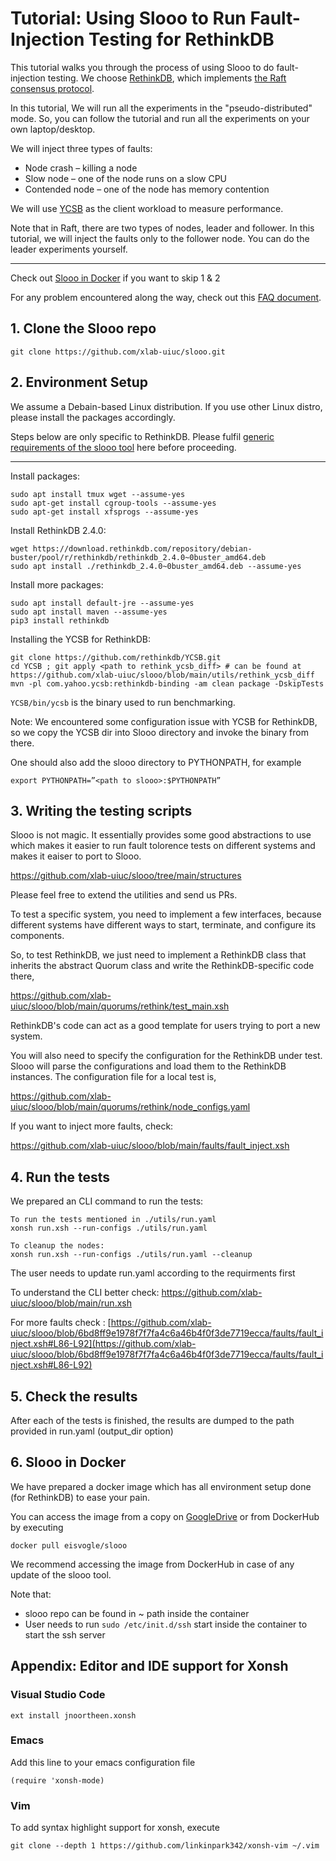 # Tutorial: Using Slooo to Run Fault-Injection Testing for RethinkDB

This tutorial walks you through the process of using Slooo to do fault-injection testing. We choose [RethinkDB](https://rethinkdb.com/), 
which implements [the Raft consensus protocol](https://raft.github.io/).

In this tutorial, We will run all the experiments in the "pseudo-distributed" mode. So, you can follow the tutorial and run all the experiments on your own laptop/desktop.

We will inject three types of faults:
- Node crash – killing a node
- Slow node – one of the node runs on a slow CPU
- Contended node – one of the node has memory contention

We will use [YCSB](https://github.com/brianfrankcooper/YCSB) as the client workload to measure performance. 

Note that in Raft, there are two types of nodes, leader and follower. In this tutorial, we will inject the faults only to the follower node. You can do the leader experiments yourself.

---
Check out [Slooo in Docker](#slooo_docker) if you want to skip 1 & 2  

For any problem encountered along the way, check out this [FAQ document](https://github.com/xlab-uiuc/slooo/blob/main/FAQ.md). 

## 1. Clone the Slooo repo

```
git clone https://github.com/xlab-uiuc/slooo.git
```

## 2. Environment Setup

We assume a Debain-based Linux distribution. If you use other Linux distro, please install the packages accordingly.

Steps below are only specific to RethinkDB. Please fulfil [generic requirements of the slooo tool](https://github.com/xlab-uiuc/slooo/blob/main/requirements.md) here before proceeding. 

---
Install packages:
```
sudo apt install tmux wget --assume-yes
sudo apt-get install cgroup-tools --assume-yes
sudo apt-get install xfsprogs --assume-yes
```

Install RethinkDB 2.4.0:
```
wget https://download.rethinkdb.com/repository/debian-buster/pool/r/rethinkdb/rethinkdb_2.4.0~0buster_amd64.deb
sudo apt install ./rethinkdb_2.4.0~0buster_amd64.deb --assume-yes
```

Install more packages:
```
sudo apt install default-jre --assume-yes
sudo apt install maven --assume-yes
pip3 install rethinkdb
```

Installing the YCSB for RethinkDB:
```
git clone https://github.com/rethinkdb/YCSB.git
cd YCSB ; git apply <path to rethink_ycsb_diff> # can be found at https://github.com/xlab-uiuc/slooo/blob/main/utils/rethink_ycsb_diff 
mvn -pl com.yahoo.ycsb:rethinkdb-binding -am clean package -DskipTests
```
`YCSB/bin/ycsb` is the binary used to run benchmarking.

Note: We encountered some configuration issue with YCSB for RethinkDB, so we copy the YCSB dir into Slooo directory and invoke the binary from there.

One should also add the slooo directory to PYTHONPATH, for example
```
export PYTHONPATH=”<path to slooo>:$PYTHONPATH”
```


## 3. Writing the testing scripts

Slooo is not magic. It essentially provides some good abstractions to use which makes it easier to run fault tolorence tests on different systems and makes it eaiser to port to Slooo.

https://github.com/xlab-uiuc/slooo/tree/main/structures

Please feel free to extend the utilities and send us PRs.

To test a specific system, you need to implement a few interfaces, because different systems have different ways to start, terminate, and configure its components. 


So, to test RethinkDB, we just need to implement a RethinkDB class that inherits the abstract Quorum class and write the RethinkDB-specific code there,

https://github.com/xlab-uiuc/slooo/blob/main/quorums/rethink/test_main.xsh

RethinkDB's code can act as a good template for users trying to port a new system.

You will also need to specify the configuration for the RethinkDB under test. Slooo will parse the configurations and load them to the RethinkDB instances. The configuration file for a local test is,

https://github.com/xlab-uiuc/slooo/blob/main/quorums/rethink/node_configs.yaml 


If you want to inject more faults, check:

https://github.com/xlab-uiuc/slooo/blob/main/faults/fault_inject.xsh


## 4. Run the tests

We prepared an CLI command to run the tests:
```
To run the tests mentioned in ./utils/run.yaml
xonsh run.xsh --run-configs ./utils/run.yaml

To cleanup the nodes:
xonsh run.xsh --run-configs ./utils/run.yaml --cleanup
```
The user needs to update run.yaml according to the requirments first

To understand the CLI better check:
https://github.com/xlab-uiuc/slooo/blob/main/run.xsh


For more faults check : [https://github.com/xlab-uiuc/slooo/blob/6bd8ff9e1978f7f7fa4c6a46b4f0f3de7719ecca/faults/fault_inject.xsh#L86-L92](https://github.com/xlab-uiuc/slooo/blob/6bd8ff9e1978f7f7fa4c6a46b4f0f3de7719ecca/faults/fault_inject.xsh#L86-L92)

## 5. Check the results

After each of the tests is finished, the results are dumped to the path provided in run.yaml (output_dir option)

<!-- <span id="slooo_docker"></span> -->

## 6. Slooo in Docker
We have prepared a docker image which has all environment setup done (for RethinkDB) to ease your pain. 

You can access the image from a copy on [GoogleDrive](https://drive.google.com/file/d/1DaJuOh2rXvvXfBAoPWzjTtMPbSgxaJ4Z/view?usp=sharing) or from DockerHub by executing 
```
docker pull eisvogle/slooo
```
We recommend accessing the image from DockerHub in case of any update of the slooo tool.

Note that:
- slooo repo can be found in ~ path inside the container
- User needs to run `sudo /etc/init.d/ssh` start  inside the container to start the ssh server

## Appendix: Editor and IDE support for Xonsh
### Visual Studio Code
```
ext install jnoortheen.xonsh
```

### Emacs
Add this line to your emacs configuration file
```
(require 'xonsh-mode)
```

### Vim
To add syntax highlight support for xonsh, execute
```
git clone --depth 1 https://github.com/linkinpark342/xonsh-vim ~/.vim
```
